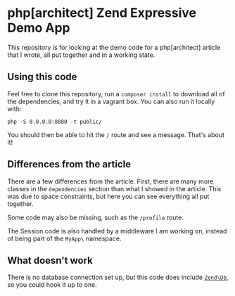# php[architect] Zend Expressive Demo App

This repository is for looking at the demo code for a php[architect] article that I wrote, all put together and in
a working state. 

## Using this code

Feel free to clone this repository, run a `composer install` to download all of the dependencies, and try it in a 
vagrant box. You can also run it locally with:

    php -S 0.0.0.0:8080 -t public/
    
You should then be able to hit the `/` route and see a message. That's about it!

## Differences from the article

There are a few differences from the article. First, there are many more classes in the `dependencies` section than 
what I showed in the article. This was due to space constraints, but here you can see everything all put together.

Some code may also be missing, such as the `/profile` route. 

The Session code is also handled by a middleware I am working on, instead of being part of the `MyApp\` namespace.

## What doesn't work

There is no database connection set up, but this code does include [`Zend\Db`](https://packagist.org/packages/zendframework/zend-db),
so you could hook it up to one. 
